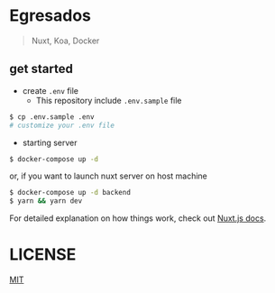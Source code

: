 # Egresados

> Nuxt, Koa, Docker

## get started

- create `.env` file
  - This repository include `.env.sample` file

```bash
$ cp .env.sample .env
# customize your .env file
```

- starting server

```bash
$ docker-compose up -d
```

or, if you want to launch nuxt server on host machine

```bash
$ docker-compose up -d backend
$ yarn && yarn dev
```

For detailed explanation on how things work, check out [Nuxt.js docs](https://nuxtjs.org).

# LICENSE

[MIT](LICENSE)
